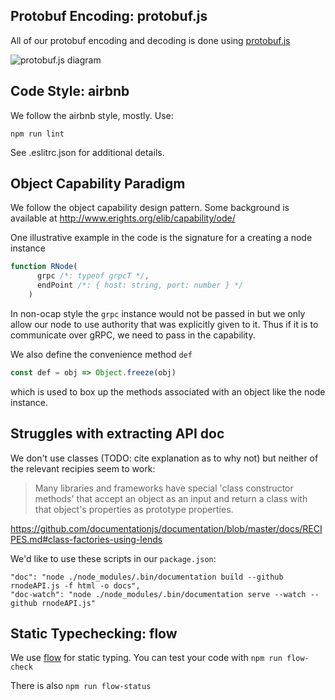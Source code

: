 ## Protobuf Encoding: protobuf.js
All of our protobuf encoding and decoding is done using [protobuf.js](https://github.com/dcodeIO/protobuf.js)

![protobuf.js diagram](https://camo.githubusercontent.com/f090df881cc6c82ecb7c5d09c9fad550fdfd153e/687474703a2f2f64636f64652e696f2f70726f746f6275662e6a732f746f6f6c7365742e737667)

## Code Style: airbnb

We follow the airbnb style, mostly. Use:

    npm run lint

See .eslitrc.json for additional details.

## Object Capability Paradigm

We follow the object capability design pattern. Some background is available at http://www.erights.org/elib/capability/ode/

One illustrative example in the code is the signature for a creating a node instance
```javascript
function RNode(
      grpc /*: typeof grpcT */,
      endPoint /*: { host: string, port: number } */
    )
```
In non-ocap style the `grpc` instance would not be passed in but we only allow our node to use authority that was explicitly given to it. Thus if it is to communicate over gRPC, we need to pass in the capability.

We also define the convenience method `def`
```javascript
const def = obj => Object.freeze(obj)
```
which is used to box up the methods associated with an object like the node instance.


##  Struggles with extracting API doc

We don't use classes (TODO: cite explanation as to why not)
but neither of the relevant recipies seem to work:

> Many libraries and frameworks have special 'class constructor
> methods' that accept an object as an input and return a class with
> that object's properties as prototype properties.

https://github.com/documentationjs/documentation/blob/master/docs/RECIPES.md#class-factories-using-lends


We'd like to use these scripts in our `package.json`:

    "doc": "node ./node_modules/.bin/documentation build --github rnodeAPI.js -f html -o docs",
    "doc-watch": "node ./node_modules/.bin/documentation serve --watch --github rnodeAPI.js"

## Static Typechecking: flow

We use [flow](https://flow.org/) for static typing. You can test your code with `npm run flow-check`

There is also `npm run flow-status`

